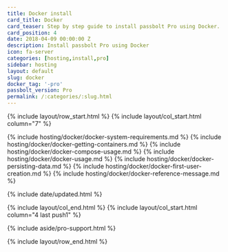 ```yaml
---
title: Docker install
card_title: Docker
card_teaser: Step by step guide to install passbolt Pro using Docker.
card_position: 4
date: 2018-04-09 00:00:00 Z
description: Install passbolt Pro using Docker
icon: fa-server
categories: [hosting,install,pro]
sidebar: hosting
layout: default
slug: docker
docker_tag: '-pro'
passbolt_version: Pro
permalink: /:categories/:slug.html
---
```


{% include layout/row_start.html %}
{% include layout/col_start.html column="7" %}

{% include hosting/docker/docker-system-requirements.md %}
{% include hosting/docker/docker-getting-containers.md %}
{% include hosting/docker/docker-compose-usage.md %}
{% include hosting/docker/docker-usage.md %}
{% include hosting/docker/docker-persisting-data.md %}
{% include hosting/docker/docker-first-user-creation.md %}
{% include hosting/docker/docker-reference-message.md %}


{% include date/updated.html %}

{% include layout/col_end.html %}
{% include layout/col_start.html column="4 last push1" %}

{% include aside/pro-support.html %}

{% include layout/row_end.html %}
